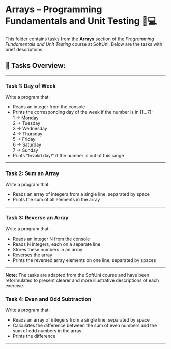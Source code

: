 # Arrays – Programming Fundamentals and Unit Testing 🧑💻

This folder contains tasks from the **Arrays** section of the _Programming Fundamentals and Unit Testing_ course at SoftUni. Below are the tasks with brief descriptions.

## 🔧 Tasks Overview:

---

### Task 1: Day of Week  
Write a program that:  
- Reads an integer from the console  
- Prints the corresponding day of the week if the number is in [1…7]:  
  1 → Monday  
  2 → Tuesday  
  3 → Wednesday  
  4 → Thursday  
  5 → Friday  
  6 → Saturday  
  7 → Sunday  
- Prints "Invalid day!" if the number is out of this range

---

### Task 2: Sum an Array  
Write a program that:  
- Reads an array of integers from a single line, separated by space  
- Prints the sum of all elements in the array

---

### Task 3: Reverse an Array  
Write a program that:  
- Reads an integer N from the console  
- Reads N integers, each on a separate line  
- Stores these numbers in an array  
- Reverses the array  
- Prints the reversed array elements on one line, separated by spaces

---

**Note:** The tasks are adapted from the SoftUni course and have been reformulated to present clearer and more illustrative descriptions of each exercise.
### Task 4: Even and Odd Subtraction  
Write a program that:  
- Reads an array of integers from a single line, separated by space  
- Calculates the difference between the sum of even numbers and the sum of odd numbers in the array  
- Prints the difference

---
